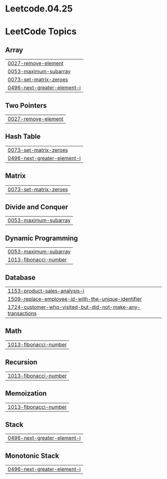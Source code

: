 # Leetcode.04.25
<!---LeetCode Topics Start-->
# LeetCode Topics
## Array
|  |
| ------- |
| [0027-remove-element](https://github.com/Mahi-Malviya/Leetcode.04.25/tree/master/0027-remove-element) |
| [0053-maximum-subarray](https://github.com/Mahi-Malviya/Leetcode.04.25/tree/master/0053-maximum-subarray) |
| [0073-set-matrix-zeroes](https://github.com/Mahi-Malviya/Leetcode.04.25/tree/master/0073-set-matrix-zeroes) |
| [0496-next-greater-element-i](https://github.com/Mahi-Malviya/Leetcode.04.25/tree/master/0496-next-greater-element-i) |
## Two Pointers
|  |
| ------- |
| [0027-remove-element](https://github.com/Mahi-Malviya/Leetcode.04.25/tree/master/0027-remove-element) |
## Hash Table
|  |
| ------- |
| [0073-set-matrix-zeroes](https://github.com/Mahi-Malviya/Leetcode.04.25/tree/master/0073-set-matrix-zeroes) |
| [0496-next-greater-element-i](https://github.com/Mahi-Malviya/Leetcode.04.25/tree/master/0496-next-greater-element-i) |
## Matrix
|  |
| ------- |
| [0073-set-matrix-zeroes](https://github.com/Mahi-Malviya/Leetcode.04.25/tree/master/0073-set-matrix-zeroes) |
## Divide and Conquer
|  |
| ------- |
| [0053-maximum-subarray](https://github.com/Mahi-Malviya/Leetcode.04.25/tree/master/0053-maximum-subarray) |
## Dynamic Programming
|  |
| ------- |
| [0053-maximum-subarray](https://github.com/Mahi-Malviya/Leetcode.04.25/tree/master/0053-maximum-subarray) |
| [1013-fibonacci-number](https://github.com/Mahi-Malviya/Leetcode.04.25/tree/master/1013-fibonacci-number) |
## Database
|  |
| ------- |
| [1153-product-sales-analysis-i](https://github.com/Mahi-Malviya/Leetcode.04.25/tree/master/1153-product-sales-analysis-i) |
| [1509-replace-employee-id-with-the-unique-identifier](https://github.com/Mahi-Malviya/Leetcode.04.25/tree/master/1509-replace-employee-id-with-the-unique-identifier) |
| [1724-customer-who-visited-but-did-not-make-any-transactions](https://github.com/Mahi-Malviya/Leetcode.04.25/tree/master/1724-customer-who-visited-but-did-not-make-any-transactions) |
## Math
|  |
| ------- |
| [1013-fibonacci-number](https://github.com/Mahi-Malviya/Leetcode.04.25/tree/master/1013-fibonacci-number) |
## Recursion
|  |
| ------- |
| [1013-fibonacci-number](https://github.com/Mahi-Malviya/Leetcode.04.25/tree/master/1013-fibonacci-number) |
## Memoization
|  |
| ------- |
| [1013-fibonacci-number](https://github.com/Mahi-Malviya/Leetcode.04.25/tree/master/1013-fibonacci-number) |
## Stack
|  |
| ------- |
| [0496-next-greater-element-i](https://github.com/Mahi-Malviya/Leetcode.04.25/tree/master/0496-next-greater-element-i) |
## Monotonic Stack
|  |
| ------- |
| [0496-next-greater-element-i](https://github.com/Mahi-Malviya/Leetcode.04.25/tree/master/0496-next-greater-element-i) |
<!---LeetCode Topics End-->